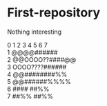 # First-repository
Nothing interesting
          
0 1 2 3 4 5 6 7         
1   @@@@######            
2 @@OOOO??####@@           
3 OOOO????######           
4   @@########%%          
5   @@######%%%%           
6   ####  ##%%             
7   ##%%  ##%%             
